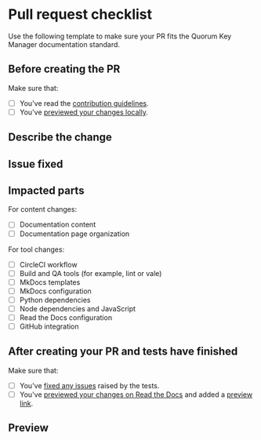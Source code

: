 # Pull request checklist

Use the following template to make sure your PR fits the Quorum Key Manager documentation standard.

## Before creating the PR

Make sure that:

- [ ] You've read the [contribution guidelines](https://consensys.net/docs/doctools/).
- [ ] You've [previewed your changes locally](https://consensys.net/docs/doctools/en/latest/preview/old-system/#preview-locally).

## Describe the change

<!-- Add a clear and concise description of what your PR changes in the documentation. -->

## Issue fixed

<!-- Link to the GitHub issue that your PR addresses.

Add "fixes #{your issue number}" to close the issue automatically when the PR is merged.

If your PR doesn't completely fix the issue, add "see #{your issue number}" to link to the issue
without automatically closing it. -->

## Impacted parts

<!-- Check the item from the following lists that your PR impacts. You can check multiple boxes. -->

For content changes:

- [ ] Documentation content
- [ ] Documentation page organization

For tool changes:

- [ ] CircleCI workflow
- [ ] Build and QA tools (for example, lint or vale)
- [ ] MkDocs templates
- [ ] MkDocs configuration
- [ ] Python dependencies
- [ ] Node dependencies and JavaScript
- [ ] Read the Docs configuration
- [ ] GitHub integration

## After creating your PR and tests have finished

Make sure that:

- [ ] You've [fixed any issues](https://consensys.net/docs/doctools/en/latest/contribute/fix-cicd-errors/) raised by the tests.
- [ ] You've [previewed your changes on Read the Docs](https://consensys.net/docs/doctools/en/latest/preview/old-system/#preview-on-read-the-docs)
  and added a [preview link](#preview).

## Preview

<!-- Add the link to preview your changes on Read the Docs.

The link format is "https://pegasys-quorum-key-manager--{your PR number}.org.readthedocs.build/en/{your PR number}/",
where {your PR number} is replaced by the number of this PR.
-->
